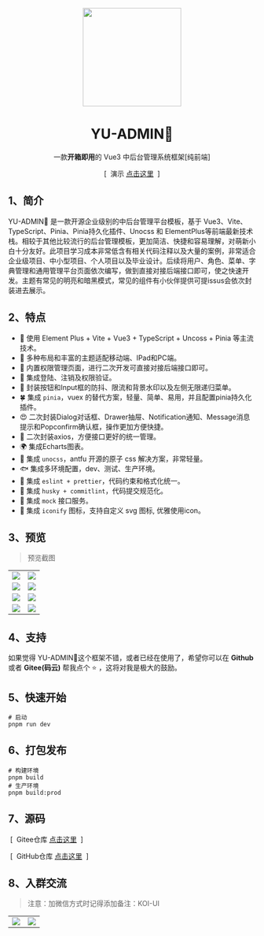 <p align="center">
  <img src="https://pic4.zhimg.com/v2-702a23ebb518199355099df77a3cfe07_b.webp" width="200" height="200" />
</p>

<h1 align="center">YU-ADMIN🌻</h1>

<p align="center">一款<b>开箱即用</b>的 Vue3 中后台管理系统框架[纯前端]</p>

<p align="center">
  <span>&nbsp;[&nbsp;</span>
  演示
  <a href="http://39.107.143.109/login" target="_blank">点击这里</a>
  <span>&nbsp;]&nbsp;</span>
<p>

## 1、简介

YU-ADMIN🌻 是一款开源企业级别的中后台管理平台模板，基于 Vue3、Vite、TypeScript、Pinia、Pinia持久化插件、Unocss 和 ElementPlus等前端最新技术栈。相较于其他比较流行的后台管理模板，更加简洁、快捷和容易理解，对萌新小白十分友好。此项目学习成本非常低含有相关代码注释以及大量的案例，非常适合企业级项目、中小型项目、个人项目以及毕业设计。后续将用户、角色、菜单、字典管理和通用管理平台页面依次编写，做到直接对接后端接口即可，使之快速开发。主题有常见的明亮和暗黑模式，常见的组件有小伙伴提供可提issus会依次封装进去展示。

## 2、特点

- 🎯 使用 Element Plus + Vite + Vue3 + TypeScript + Uncoss + Pinia 等主流技术。
- 🍊 多种布局和丰富的主题适配移动端、IPad和PC端。
- 🐼 内置权限管理页面，进行二次开发可直接对接后端接口即可。
- 🌸 集成登陆、注销及权限验证。
- 🎃 封装按钮和Input框的防抖、限流和背景水印以及左侧无限递归菜单。
- 🍀 集成 `pinia`，vuex 的替代方案，轻量、简单、易用，并且配置pinia持久化插件。
- 😍 二次封装Dialog对话框、Drawer抽屉、Notification通知、Message消息提示和Popconfirm确认框，操作更加方便快捷。
- 🍓 二次封装axios，方便接口更好的统一管理。
- 🌍 集成Echarts图表。
- 🌈 集成 `unocss`，antfu 开源的原子 css 解决方案，非常轻量。
- 🐟 集成多环境配置，dev、测试、生产环境。
- 🌼 集成 `eslint + prettier`，代码约束和格式化统一。
- 🌻 集成 `husky + commitlint`，代码提交规范化。
- 👻 集成 `mock` 接口服务。
- 🏡 集成 `iconify` 图标，支持自定义 svg 图标, 优雅使用icon。

## 3、预览

> 预览截图

<table>
  <tr>
    <td><img src="https://i.mji.rip/2023/11/23/7afa129efbd977e90c4243643d92a5e2.png" /></td>
    <td><img src="https://i.mji.rip/2023/11/23/b8118a39f4b594284c19836ded71f38f.png" /></td>
  </tr>
  <tr>
    <td><img src="https://i.mji.rip/2023/11/23/60404f1d026488d753356c58fb374e7b.png" /></td>
    <td><img src="https://i.mji.rip/2023/11/23/e61fd6ab7f71b4604bf905000e8edc37.png" /></td>
  </tr>
  <tr>
    <td><img src="https://i.mji.rip/2023/11/23/015f776f73a1242845846142820fbcf6.png" /></td>
    <td><img src="https://i.mji.rip/2023/11/23/74fb397c09df3ad6900722d1a6ab5412.png" /></td>
  </tr>
  <tr>
    <td><img src="https://i.mji.rip/2023/11/23/548158708b7b6735c3e0dee5a3f4c223.png" /></td>
    <td><img src="https://i.mji.rip/2023/11/23/2bf2ce90924826a2fd972cad814b4429.png" /></td>
  </tr>
</table>

## 4、支持

如果觉得 YU-ADMIN🌻这个框架不错，或者已经在使用了，希望你可以在 **Github** 或者 **Gitee(码云)** 帮我点个 ⭐ ，这将对我是极大的鼓励。

## 5、快速开始

```properties
# 启动
pnpm run dev
```

## 6、打包发布

```properties
# 构建环境
pnpm build
# 生产环境
pnpm build:prod
```

## 7、源码

<p align="left">
  <span>&nbsp;[&nbsp;</span>
  Gitee仓库
  <a href="https://gitee.com/BigCatHome/koi-ui.git" target="_blank">点击这里</a>
  <span>&nbsp;]&nbsp;</span>
<p>
<p align="left">
  <span>&nbsp;[&nbsp;</span>
  GitHub仓库
  <a href="https://github.com/yuxintao6/koi-ui.git" target="_blank">点击这里</a>
  <span>&nbsp;]&nbsp;</span>
<p>

## 8、入群交流

> 注意：加微信方式时记得添加备注：KOI-UI

<table>
    <tr>
        <td><img src="https://i.miji.bid/2023/11/26/db0ea158bd0e90586b3a6636e71417ae.jpeg"/></td>
        <td><img src="https://i.miji.bid/2023/11/26/7e15f68c24b5a6f69d371059900ccd81.jpeg"/></td>
    </tr>
</table>
